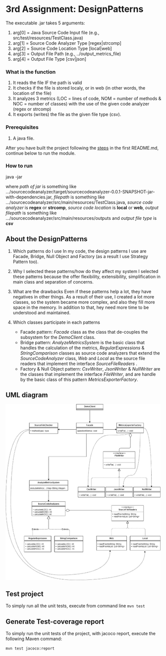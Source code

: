 # 3rd Assignment: DesignPatterns

The executable .jar takes 5 arguments:
1. arg[0] = Java Source Code Input file (e.g., src/test/resources/TestClass.java)
2. arg[1] = Source Code Analyzer Type [regex|strcomp]
3. arg[2] = Source Code Location Type [local|web]
4. arg[3] = Output File Path (e.g., ../output_metrics_file)
5. arg[4] = Output File Type [csv|json]

### What is the function
1. It reads the file IF the path is valid
2. It checks if the file is stored localy, or in web (in other words, the location of the file)
3. It analyzes 3 metrics (LOC = lines of code, NOM = number of methods & NOC = number of classes) with the use of the given code analyzer (regex or strcomp)
4. It exports (writes) the file as the given file type (csv).

### Prerequisites
1. A java file.

After you have built the project following the [steps](https://github.com/LoukasPap/seipCourse_2020/blob/development/README.md) in the first README.md, continue below to run the module.

### How to run
java -jar <path of jar> <filepath> <source code analyzer> <source code location> <output filepath> <output file type>

where _path of jar_ is something like .../sourcecodeanalyzer/target/sourcecodeanalyzer-0.0.1-SNAPSHOT-jar-with-dependencies.jar,
_filepath_ is something like .../sourcecodeanalyzer/src/main/resources/TestClass.java,
_source code analyzer_ is **regex** or **strcomp**,
_source code location_ is **local** or **web**,
_output filepath_ is something like .../sourcecodeanalyzer/src/main/resources/outputs
and _output file type_ is **csv**

## About the DesignPatterns
1. Which patterns do I use
   In my code, the design patterns I use are Facade, Bridge, Null Object and Factory (as a result I use Strategy Pattern too).

2. Why I selected these patterns/how do they affect my system
   I selected these patterns because the offer flexibility, extensibility, simplification in main class and separation of concerns.

3. What are the drawbacks
   Even if these patterns help a lot, they have negatives in other things. As a result of their use, I created a lot more classes, so the system became more complex, and also they fill more space in the memory. In addition to that, hey need more time to be understood and maintained.

4. Which classes participate in each patterns
   * Facade pattern: _Facade_ class as the class that de-couples the
     subsystem for the _DemoClient_ class.
   * Bridge pattern: _AnalyzeMetricsSystem_ is the basic class that handles
     the calculation of the metrics, _RegularExpressions_ & _StringComparison_ classes as source code analyzers that extend the _SourceCodeAnalyzer_ class, _Web_ and _Local_  as the source file readers that implement the interface _SourceFileReaders_ .
   * Factory & Null Object pattern: _CsvWriter_, _JsonWriter_ & _NullWriter_ are the
     classes that implement the interface _FileWriter_, and are handle by the basic class of this pattern _MetricsExporterFactory_.

## UML diagram
<img src="media/UML.jpg" width="500"/>

## Test project
To simply run all the unit tests, execute from command line
`mvn test`

## Generate Test-coverage report
To simply run the unit tests of the project, with jacoco report, execute the following Maven command:
```
mvn test jacoco:report
```
